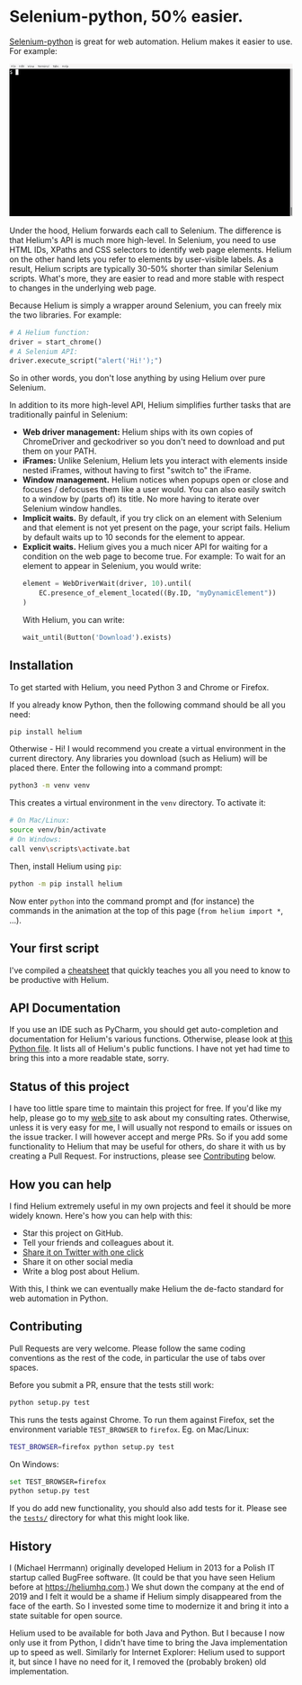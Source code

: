 # Selenium-python, 50% easier.

[Selenium-python](https://selenium-python.readthedocs.io/) is great for web
automation. Helium makes it easier to use. For example:

![Helium Demo](doc/helium-demo.gif)

Under the hood, Helium forwards each call to Selenium. The difference is that
Helium's API is much more high-level. In Selenium, you need to use HTML IDs,
XPaths and CSS selectors to identify web page elements. Helium on the other hand
lets you refer to elements by user-visible labels. As a result, Helium scripts
are typically 30-50% shorter than similar Selenium scripts. What's more, they
are easier to read and more stable with respect to changes in the underlying web
page.

Because Helium is simply a wrapper around Selenium, you can freely mix the two
libraries. For example:

```python
# A Helium function:
driver = start_chrome()
# A Selenium API:
driver.execute_script("alert('Hi!');")
```

So in other words, you don't lose anything by using Helium over pure Selenium.

In addition to its more high-level API, Helium simplifies further tasks that are
traditionally painful in Selenium:

 * **Web driver management:** Helium ships with its own copies of ChromeDriver
   and geckodriver so you don't need to download and put them on your PATH.
 * **iFrames:** Unlike Selenium, Helium lets you interact with elements inside
   nested iFrames, without having to first "switch to" the iFrame.
 * **Window management.** Helium notices when popups open or close and focuses /
   defocuses them like a user would. You can also easily switch to a window by
   (parts of) its title. No more having to iterate over Selenium window handles.
 * **Implicit waits.** By default, if you try click on an element with Selenium
   and that element is not yet present on the page, your script fails. Helium by
   default waits up to 10 seconds for the element to appear.
 * **Explicit waits.** Helium gives you a much nicer API for waiting for a
   condition on the web page to become true. For example: To wait for an element
   to appear in Selenium, you would write:
   ```python
   element = WebDriverWait(driver, 10).until(
       EC.presence_of_element_located((By.ID, "myDynamicElement"))
   )
   ```
   With Helium, you can write:
   ```python
   wait_until(Button('Download').exists)
   ```

## Installation

To get started with Helium, you need Python 3 and Chrome or Firefox.

If you already know Python, then the following command should be all you need:

```bash
pip install helium
```

Otherwise - Hi! I would recommend you create a virtual environment in the
current directory. Any libraries you download (such as Helium) will be placed
there. Enter the following into a command prompt:

```bash
python3 -m venv venv
```

This creates a virtual environment in the `venv` directory. To activate it:

```bash
# On Mac/Linux:
source venv/bin/activate
# On Windows:
call venv\scripts\activate.bat
```

Then, install Helium using `pip`:

```bash
python -m pip install helium
```

Now enter `python` into the command prompt and (for instance) the commands in
the animation at the top of this page (`from helium import *`, ...).

## Your first script

I've compiled a [cheatsheet](doc/Cheatsheet.md) that quickly teaches you all
you need to know to be productive with Helium.

## API Documentation

If you use an IDE such as PyCharm, you should get auto-completion and
documentation for Helium's various functions. Otherwise, please look at
[this Python file](helium/__init__.py). It lists all of Helium's public
functions. I have not yet had time to bring this into a more readable state,
sorry.

## Status of this project

I have too little spare time to maintain this project for free. If you'd like
my help, please go to my [web site](http://herrmann.io) to ask about my
consulting rates. Otherwise, unless it is very easy for me, I will usually not
respond to emails or issues on the issue tracker. I will however accept and
merge PRs. So if you add some functionality to Helium that may be useful for
others, do share it with us by creating a Pull Request. For instructions, please
see [Contributing](#Contributing) below.

## How you can help

I find Helium extremely useful in my own projects and feel it should be more
widely known. Here's how you can help with this:

 * Star this project on GitHub.
 * Tell your friends and colleagues about it.
 * [Share it on Twitter with one click](https://twitter.com/intent/tweet?text=I%20find%20Helium%20very%20useful%20for%20web%20automation%20with%20Python%3A%20https%3A//github.com/mherrmann/helium)
 * Share it on other social media
 * Write a blog post about Helium.

With this, I think we can eventually make Helium the de-facto standard for web
automation in Python.

## Contributing

Pull Requests are very welcome. Please follow the same coding conventions as the
rest of the code, in particular the use of tabs over spaces.

Before you submit a PR, ensure that the tests still work:

```bash
python setup.py test
```

This runs the tests against Chrome. To run them against Firefox, set the
environment variable `TEST_BROWSER` to `firefox`. Eg. on Mac/Linux:

```bash
TEST_BROWSER=firefox python setup.py test
```

On Windows:

```bash
set TEST_BROWSER=firefox
python setup.py test
```

If you do add new functionality, you should also add tests for it. Please see
the [`tests/`](tests) directory for what this might look like.

## History

I (Michael Herrmann) originally developed Helium in 2013 for a Polish IT startup
called BugFree software. (It could be that you have seen Helium before at
https://heliumhq.com.) We shut down the company at the end of 2019 and I felt it
would be a shame if Helium simply disappeared from the face of the earth. So I
invested some time to modernize it and bring it into a state suitable for open
source.

Helium used to be available for both Java and Python. But I because I now only
use it from Python, I didn't have time to bring the Java implementation up to
speed as well. Similarly for Internet Explorer: Helium used to support it, but
since I have no need for it, I removed the (probably broken) old implementation.
